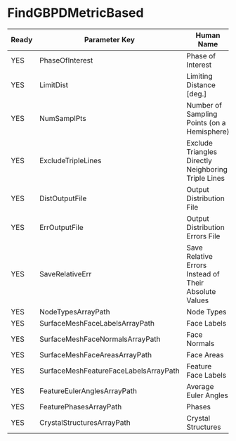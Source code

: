 # FindGBPDMetricBased #

| Ready | Parameter Key | Human Name | Parameter Type | Parameter Class |
|-------|---------------|------------|-----------------|----------------|
| YES | PhaseOfInterest | Phase of Interest | int32 | Int32Parameter |
| YES | LimitDist | Limiting Distance [deg.] | float32 | Float32Parameter |
| YES | NumSamplPts | Number of Sampling Points (on a Hemisphere) | int32 | Int32Parameter |
| YES | ExcludeTripleLines | Exclude Triangles Directly Neighboring Triple Lines | bool | BoolParameter |
| YES | DistOutputFile | Output Distribution File | FileSystemPathParameter::ValueType | FileSystemPathParameter |
| YES | ErrOutputFile | Output Distribution Errors File | FileSystemPathParameter::ValueType | FileSystemPathParameter |
| YES | SaveRelativeErr | Save Relative Errors Instead of Their Absolute Values | bool | BoolParameter |
| YES | NodeTypesArrayPath | Node Types | DataPath | ArraySelectionParameter |
| YES | SurfaceMeshFaceLabelsArrayPath | Face Labels | DataPath | ArraySelectionParameter |
| YES | SurfaceMeshFaceNormalsArrayPath | Face Normals | DataPath | ArraySelectionParameter |
| YES | SurfaceMeshFaceAreasArrayPath | Face Areas | DataPath | ArraySelectionParameter |
| YES | SurfaceMeshFeatureFaceLabelsArrayPath | Feature Face Labels | DataPath | ArraySelectionParameter |
| YES | FeatureEulerAnglesArrayPath | Average Euler Angles | DataPath | ArraySelectionParameter |
| YES | FeaturePhasesArrayPath | Phases | DataPath | ArraySelectionParameter |
| YES | CrystalStructuresArrayPath | Crystal Structures | DataPath | ArraySelectionParameter |
